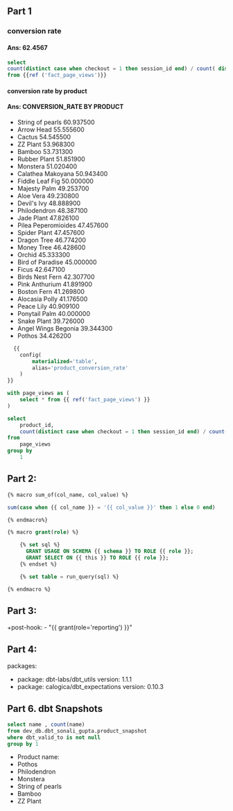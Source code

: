 ## Part 1 
### conversion rate
#### Ans: 62.4567
``` sql
select 
count(distinct case when checkout = 1 then session_id end) / count( distinct session_id) * 100 as conversion_rate
from {{ref ('fact_page_views')}}
 ```
#### conversion rate by product
#### Ans: CONVERSION_RATE BY PRODUCT
* String of pearls	60.937500
* Arrow Head	55.555600
* Cactus	54.545500
* ZZ Plant	53.968300
* Bamboo	53.731300
* Rubber Plant	51.851900
* Monstera	51.020400
* Calathea Makoyana	50.943400
* Fiddle Leaf Fig	50.000000
* Majesty Palm	49.253700
* Aloe Vera	49.230800
* Devil's Ivy	48.888900
* Philodendron	48.387100
* Jade Plant	47.826100
* Pilea Peperomioides	47.457600
* Spider Plant	47.457600
* Dragon Tree	46.774200
* Money Tree	46.428600
* Orchid	45.333300
* Bird of Paradise	45.000000
* Ficus	42.647100
* Birds Nest Fern	42.307700
* Pink Anthurium	41.891900
* Boston Fern	41.269800
* Alocasia Polly	41.176500
* Peace Lily	40.909100
* Ponytail Palm	40.000000
* Snake Plant	39.726000
* Angel Wings Begonia	39.344300
* Pothos	34.426200


``` sql  
  {{ 
    config(
        materialized='table',
        alias='product_conversion_rate'
    )
}}

with page_views as (
    select * from {{ ref('fact_page_views') }}
)

select 
    product_id,
    count(distinct case when checkout = 1 then session_id end) / count(distinct session_id) * 100 as conversion_rate
from 
    page_views
group by 
    1
   ```


## Part 2: 
``` sql
{% macro sum_of(col_name, col_value) %}

sum(case when {{ col_name }} = '{{ col_value }}' then 1 else 0 end)

{% endmacro%}
 ```
``` sql
{% macro grant(role) %}

    {% set sql %}
      GRANT USAGE ON SCHEMA {{ schema }} TO ROLE {{ role }};
      GRANT SELECT ON {{ this }} TO ROLE {{ role }};
    {% endset %}

    {% set table = run_query(sql) %}

{% endmacro %}
 ```
## Part 3:
+post-hook:
      - "{{ grant(role='reporting') }}"

## Part 4:
packages:
  - package: dbt-labs/dbt_utils
    version: 1.1.1
  - package: calogica/dbt_expectations
    version: 0.10.3  

## Part 6. dbt Snapshots

``` sql
select name , count(name)
from dev_db.dbt_sonali_gupta.product_snapshot
where dbt_valid_to is not null
group by 1
 ```

* Product name:
* Pothos
* Philodendron
* Monstera
* String of pearls
* Bamboo
* ZZ Plant
